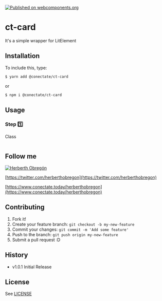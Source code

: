 [![Published on webcomponents.org](https://img.shields.io/badge/webcomponents.org-published-blue.svg)](https://github.com/conectate/ct-card)
# ct-card

It's a simple wrapper for LitElement

## Installation

To include this, type:

```sh
$ yarn add @conectate/ct-card
```
or
```sh
$ npm i @conectate/ct-card
```

## Usage

### Step 1️⃣
Class 

```typescript
```

## Follow me
[![Herberth Obregón](https://user-images.githubusercontent.com/6503845/74269077-8bc2e100-4cce-11ea-8a6f-1ba34b8b5cf2.jpg)](https://twitter.com/herberthobregon)

[https://twitter.com/herberthobregon](https://twitter.com/herberthobregon)

[https://www.conectate.today/herberthobregon](https://www.conectate.today/herberthobregon)

## Contributing

1. Fork it!
2. Create your feature branch: `git checkout -b my-new-feature`
3. Commit your changes: `git commit -m 'Add some feature'`
4. Push to the branch: `git push origin my-new-feature`
5. Submit a pull request :D

## History
- v1.0.1 Initial Release

## License

See [LICENSE](/LICENSE)